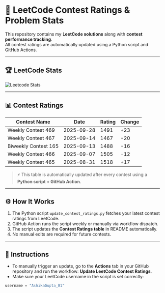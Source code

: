 # 🚀 LeetCode Contest Ratings & Problem Stats

This repository contains my **LeetCode solutions** along with **contest performance tracking**.  
All contest ratings are automatically updated using a Python script and GitHub Actions.

---

## 🏆 LeetCode Stats

![Leetcode Stats](https://leetcard.jacoblin.cool/AshikaGupta_01?ext=activity)

---

## 📊 Contest Ratings

|    Contest Name        |    Date    | Rating | Change |
|------------------------|------------|--------|--------|
| Weekly Contest 469     | 2025-09-28 | 1491   |  +23   | 
| Weekly Contest 467     | 2025-09-14 | 1467   |  -20   | 
| Biweekly Contest 165   | 2025-09-13 | 1488   |  -16   |
| Weekly Contest 466     | 2025-09-07 | 1505   |  -12   |
| Weekly Contest 465     | 2025-08-31 | 1518   |  +17   |
 
> ⚡ This table is automatically updated after every contest using a **Python script + GitHub Action**.

---

## ⚙️ How It Works

1. The Python script `update_contest_ratings.py` fetches your latest contest ratings from LeetCode.
2. GitHub Action runs the script weekly or manually via workflow dispatch.
3. The script updates the **Contest Ratings table** in README automatically.
4. No manual edits are required for future contests.

---

## 📝 Instructions

- To manually trigger an update, go to the **Actions** tab in your GitHub repository and run the workflow: **Update LeetCode Contest Ratings**.
- Make sure your LeetCode username in the script is set correctly:

```python
username = "AshikaGupta_01"
